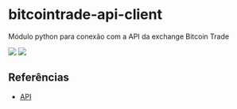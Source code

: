 # bitcointrade-api-client
Módulo python para conexão com a API da exchange Bitcoin Trade

![](https://img.shields.io/github/license/viniciusfm1/bitcointrade-api-client.svg)
![](https://img.shields.io/twitter/url/https/github.com/viniciusfm1/bitcointrade-api-client.svg?style=social)

## Referências
- [API](https://apidocs.bitcointrade.com.br/)

